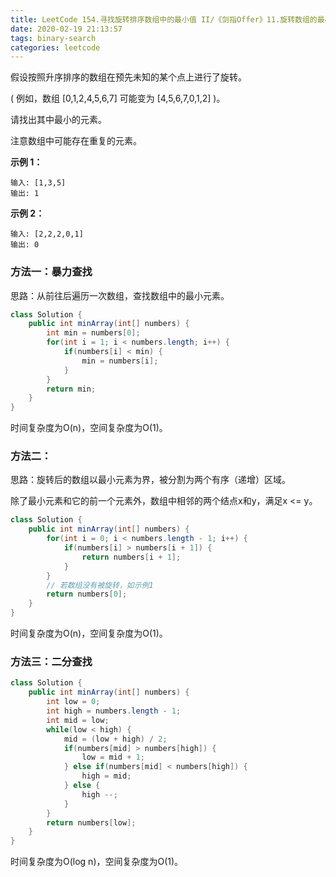 ```yaml
---
title: LeetCode 154.寻找旋转排序数组中的最小值 II/《剑指Offer》11.旋转数组的最小数字
date: 2020-02-19 21:13:57
tags: binary-search
categories: leetcode
---
```


假设按照升序排序的数组在预先未知的某个点上进行了旋转。

( 例如，数组 [0,1,2,4,5,6,7] 可能变为 [4,5,6,7,0,1,2] )。

请找出其中最小的元素。

注意数组中可能存在重复的元素。

<!--more-->

**示例 1：**

```
输入: [1,3,5]
输出: 1
```

**示例 2：**

```
输入: [2,2,2,0,1]
输出: 0
```

### 方法一：暴力查找

思路：从前往后遍历一次数组，查找数组中的最小元素。

```java
class Solution {
    public int minArray(int[] numbers) {
        int min = numbers[0];
        for(int i = 1; i < numbers.length; i++) {
            if(numbers[i] < min) {
                min = numbers[i];
            }
        }
        return min;
    }
}
```

时间复杂度为O(n)，空间复杂度为O(1)。

### 方法二：

思路：旋转后的数组以最小元素为界，被分割为两个有序（递增）区域。

除了最小元素和它的前一个元素外，数组中相邻的两个结点x和y，满足x <= y。

```java
class Solution {
    public int minArray(int[] numbers) {        
        for(int i = 0; i < numbers.length - 1; i++) {
            if(numbers[i] > numbers[i + 1]) {
                return numbers[i + 1];
            }
        }
        // 若数组没有被旋转，如示例1
        return numbers[0];
    }
}
```

时间复杂度为O(n)，空间复杂度为O(1)。

### 方法三：二分查找

```java
class Solution {
    public int minArray(int[] numbers) {
        int low = 0;
        int high = numbers.length - 1;
        int mid = low;
        while(low < high) {
            mid = (low + high) / 2;
            if(numbers[mid] > numbers[high]) {
                low = mid + 1;
            } else if(numbers[mid] < numbers[high]) {
                high = mid;
            } else {
                high --;
            }
        }
        return numbers[low];
    }
}
```

时间复杂度为O(log n)，空间复杂度为O(1)。